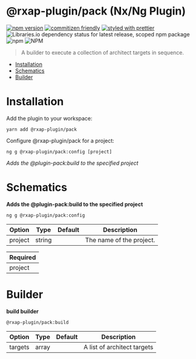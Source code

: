 @rxap-plugin/pack (Nx/Ng Plugin)
======

[![npm version](https://img.shields.io/npm/v/@rxap-plugin/pack?style=flat-square)](https://www.npmjs.com/package/@rxap-plugin/pack)
[![commitizen friendly](https://img.shields.io/badge/commitizen-friendly-brightgreen.svg?style=flat-square)](https://commitizen.github.io/cz-cli/)
[![styled with prettier](https://img.shields.io/badge/styled_with-prettier-ff69b4.svg?style=flat-square)](https://github.com/prettier/prettier)
![Libraries.io dependency status for latest release, scoped npm package](https://img.shields.io/librariesio/release/npm/@rxap-plugin/pack)
![npm](https://img.shields.io/npm/dm/@rxap-plugin/pack)
![NPM](https://img.shields.io/npm/l/@rxap-plugin/pack)

> A builder to execute a collection of architect targets in sequence.

- [Installation](#installation)
- [Schematics](#schematics)
- [Builder](#builder)

# Installation

Add the plugin to your workspace:


```
yarn add @rxap-plugin/pack
```


Configure @rxap-plugin/pack for a project:

```
ng g @rxap-plugin/pack:config [project]
```

*Adds the @plugin-pack:build to the specified project*

# Schematics


**Adds the @plugin-pack:build to the specified project**

```
ng g @rxap-plugin/pack:config
```

Option | Type | Default | Description
--- | --- | --- | ---
project | string |  | The name of the project.

| Required |
| --- |
| project |


# Builder


**build builder**

```
@rxap-plugin/pack:build
```

Option | Type | Default | Description
--- | --- | --- | ---
targets | array |  | A list of architect targets



